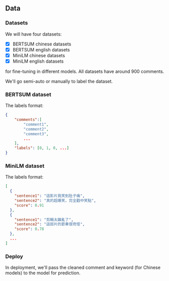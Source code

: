 ## Data

### Datasets
We will have four datasets:
- [X] BERTSUM chinese datasets
- [X] BERTSUM english datasets
- [X] MiniLM chinese datasets
- [X] MiniLM english datasets

for fine-tuning in different models. All datasets have around 900 comments.

We'll go semi-auto or manually to label the dataset.

### BERTSUM dataset
The labels format:
```json
{
    "comments":[
        "comment1",
        "comment2",
        "comment3",
        ...
    ],
    "labels": [0, 1, 0, ...]
}
```

### MiniLM dataset
The labels format:
```json
[
  {
    "sentence1": "這影片我笑到肚子痛",
    "sentence2": "真的超爆笑，完全戳中笑點",
    "score": 0.91
  },
  {
    "sentence1": "剪輯太雜亂了",
    "sentence2": "這部片的節奏很奇怪",
    "score": 0.78
  },
  ...
]

```

### Deploy
In deployment, we'll pass the cleaned comment and keyword (for Chinese models) to the model for prediction.